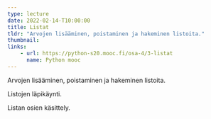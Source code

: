 ```yaml
---
type: lecture
date: 2022-02-14-T10:00:00
title: Listat
tldr: "Arvojen lisääminen, poistaminen ja hakeminen listoita."
thumbnail: 
links:
    - url: https://python-s20.mooc.fi/osa-4/3-listat
      name: Python mooc
---
```


Arvojen lisääminen, poistaminen ja hakeminen listoita.

Listojen läpikäynti.

Listan osien käsittely.